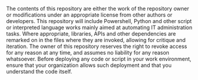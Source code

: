 The contents of this repository are either the work of the repository owner or modifications under an appropriate license from other authors or developers. This repository will include Powershell, Python and other script or interpreted language works mainly aimed at automating IT administration tasks. Where appropriate, libraries, APIs and other dependencies are remarked on in the files where they are invoked, allowing for critique and iteration. The owner of this repository reserves the right to revoke access for any reason at any time, and assumes no liability for any reason whatsoever. Before deploying any code or script in your work environment, ensure that your organization allows such deployment and that you understand the code itself.

